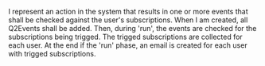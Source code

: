 I represent an action in the system that results in one or more events that shall be checked against the user's subscriptions. When I am created, all Q2Events shall be added. Then, during 'run', the events are checked for the subscriptions being trigged.
The trigged subscriptions are collected for each user. At the end if the 'run' phase, an email is created for each user with trigged subscriptions.